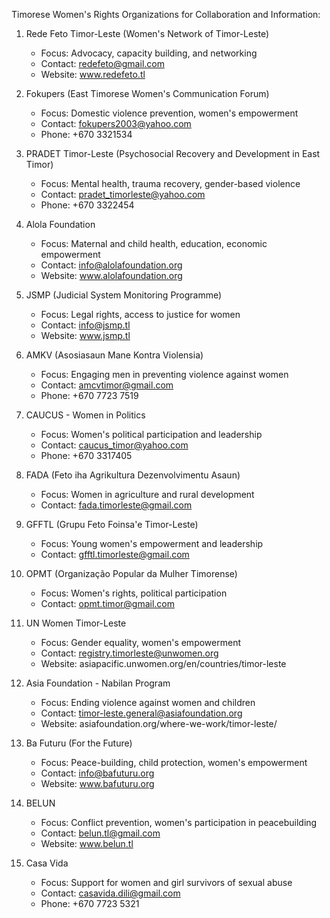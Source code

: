 Timorese Women's Rights Organizations for Collaboration and Information:

1. Rede Feto Timor-Leste (Women's Network of Timor-Leste)
   - Focus: Advocacy, capacity building, and networking
   - Contact: redefeto@gmail.com
   - Website: www.redefeto.tl

2. Fokupers (East Timorese Women's Communication Forum)
   - Focus: Domestic violence prevention, women's empowerment
   - Contact: fokupers2003@yahoo.com
   - Phone: +670 3321534

3. PRADET Timor-Leste (Psychosocial Recovery and Development in East Timor)
   - Focus: Mental health, trauma recovery, gender-based violence
   - Contact: pradet_timorleste@yahoo.com
   - Phone: +670 3322454

4. Alola Foundation
   - Focus: Maternal and child health, education, economic empowerment
   - Contact: info@alolafoundation.org
   - Website: www.alolafoundation.org

5. JSMP (Judicial System Monitoring Programme)
   - Focus: Legal rights, access to justice for women
   - Contact: info@jsmp.tl
   - Website: www.jsmp.tl

6. AMKV (Asosiasaun Mane Kontra Violensia)
   - Focus: Engaging men in preventing violence against women
   - Contact: amcvtimor@gmail.com
   - Phone: +670 7723 7519

7. CAUCUS - Women in Politics
   - Focus: Women's political participation and leadership
   - Contact: caucus_timor@yahoo.com
   - Phone: +670 3317405

8. FADA (Feto iha Agrikultura Dezenvolvimentu Asaun)
   - Focus: Women in agriculture and rural development
   - Contact: fada.timorleste@gmail.com

9. GFFTL (Grupu Feto Foinsa'e Timor-Leste)
   - Focus: Young women's empowerment and leadership
   - Contact: gfftl.timorleste@gmail.com

10. OPMT (Organização Popular da Mulher Timorense)
    - Focus: Women's rights, political participation
    - Contact: opmt.timor@gmail.com

11. UN Women Timor-Leste
    - Focus: Gender equality, women's empowerment
    - Contact: registry.timorleste@unwomen.org
    - Website: asiapacific.unwomen.org/en/countries/timor-leste

12. Asia Foundation - Nabilan Program
    - Focus: Ending violence against women and children
    - Contact: timor-leste.general@asiafoundation.org
    - Website: asiafoundation.org/where-we-work/timor-leste/

13. Ba Futuru (For the Future)
    - Focus: Peace-building, child protection, women's empowerment
    - Contact: info@bafuturu.org
    - Website: www.bafuturu.org

14. BELUN
    - Focus: Conflict prevention, women's participation in peacebuilding
    - Contact: belun.tl@gmail.com
    - Website: www.belun.tl

15. Casa Vida
    - Focus: Support for women and girl survivors of sexual abuse
    - Contact: casavida.dili@gmail.com
    - Phone: +670 7723 5321